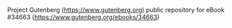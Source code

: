 Project Gutenberg (https://www.gutenberg.org) public repository for eBook #34663 (https://www.gutenberg.org/ebooks/34663)
